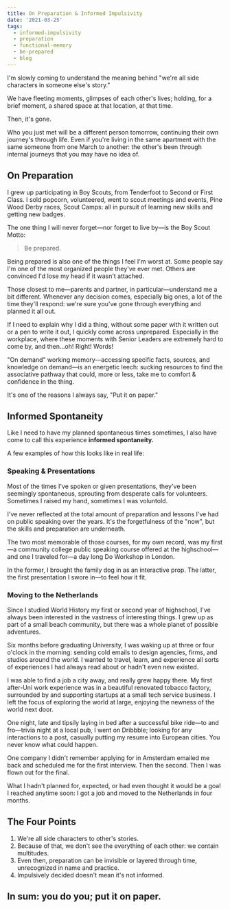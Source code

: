 ```yaml
---
title: On Preparation & Informed Impulsivity
date: '2021-03-25'
tags:
  - informed-impulsivity
  - preparation
  - functional-memory
  - be-prepared
  - blog
---
```

I'm slowly coming to understand the meaning behind "we're all side characters in someone else's story."

We have fleeting moments, glimpses of each other's lives; holding, for a brief moment, a shared space at that location, at that time.

Then, it's gone.

Who you just met will be a different person tomorrow, continuing their own journey's through life. Even if you're living in the same apartment with the same someone from one March to another: the other's been through internal journeys that you may have no idea of.

## On Preparation
I grew up participating in Boy Scouts, from Tenderfoot to Second or First Class. I sold popcorn, volunteered, went to scout meetings and events, Pine Wood Derby races, Scout Camps: all in pursuit of learning new skills and getting new badges.

The one thing I will never forget—nor forget to live by—is the Boy Scout Motto:

> Be prepared.

Being prepared is also one of the things I feel I'm worst at. Some people say I'm one of the most organized people they've ever met. Others are convinced I'd lose my head if it wasn't attached.

Those closest to me—parents and partner, in particular—understand me a bit different. Whenever any decision comes, especially big ones, a lot of the time they'll respond: we're sure you've gone through everything and planned it all out.

If I need to explain why I did a thing, without some paper with it written out or a pen to write it out, I quickly come across unprepared. Especially in the workplace, where these moments with Senior Leaders are extremely hard to come by, and then...oh! Right! Words!

"On demand" working memory—accessing specific facts, sources, and knowledge on demand—is an energetic leech: sucking resources to find the associative pathway that could, more or less, take me to comfort & confidence in the thing.

It's one of the reasons I always say, "Put it on paper."

## Informed Spontaneity
Like I need to have my planned spontaneous times sometimes, I also have come to call this experience **informed spontaneity.**

A few examples of how this looks like in real life:

### **Speaking & Presentations**  
Most of the times I've spoken or given presentations, they've been seemingly spontaneous, sprouting from desperate calls for volunteers. Sometimes I raised my hand, sometimes I was voluntold.

I've never reflected at the total amount of preparation and lessons I've had on public speaking over the years. It's the forgetfulness of the "now", but the skills and preparation are underneath.

The two most memorable of those courses, for my own record, was my first—a community college public speaking course offered at the highschool—and one I traveled for—a day long Do Workshop in London.

In the former, I brought the family dog in as an interactive prop. The latter, the first presentation I swore in—to feel how it fit.

### **Moving to the Netherlands**  
Since I studied World History my first or second year of highschool, I've always been interested in the vastness of interesting things. I grew up as part of a small beach community, but there was a whole planet of possible adventures.

Six months before graduating University, I was waking up at three or four o'clock in the morning: sending cold emails to design agencies, firms, and studios around the world. I wanted to travel, learn, and experience all sorts of experiences I had always read about or hadn't even new existed.

I was able to find a job a city away, and really grew happy there. My first after-Uni work experience was in a beautiful renovated tobacco factory, surrounded by and supporting startups at a small tech service business. I left the focus of exploring the world at large, enjoying the newness of the world next door.

One night, late and tipsily laying in bed after a successful bike ride—to and fro—trivia night at a local pub, I went on Dribbble; looking for any interactions to a post, casually putting my resume into European cities. You never know what could happen.

One company I didn't remember applying for in Amsterdam emailed me back and scheduled me for the first interview. Then the second. Then I was flown out for the final.

What I hadn't planned for, expected, or had even thought it would be a goal I reached anytime soon: I got a job and moved to the Netherlands in four months.

## The Four Points
1. We're all side characters to other's stories.
2. Because of that, we don't see the everything of each other: we contain multitudes.
3. Even then, preparation can be invisible or layered through time, unrecognized in name and practice.
4. Impulsively decided doesn't mean it's not informed.

## In sum: you do you; put it on paper.
